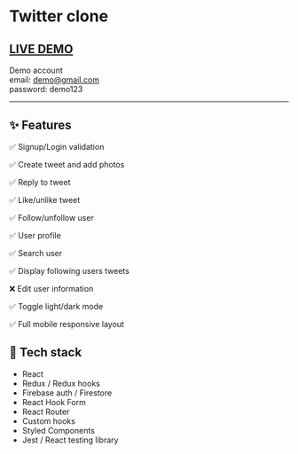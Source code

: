 # Twitter clone

## [LIVE DEMO](https://twitter-clone-55efc.web.app/)

Demo account
<br />
email: demo@gmail.com
<br />
password: demo123

---

## ✨ Features

<div>
  <p>✅ Signup/Login validation</p>
  <p>✅ Create tweet and add photos</p>
  <p>✅ Reply to tweet</p>
  <p>✅ Like/unlike tweet</p>
  <p>✅ Follow/unfollow user</p>
  <p>✅ User profile</p>
  <p>✅ Search user</p>
  <p>✅ Display following users tweets</p>
  <p>❌ Edit user information</p>
  <p>✅ Toggle light/dark mode</p>
  <p>✅ Full mobile responsive layout</p>
</div>

## 🚀 Tech stack

<ul>
  <li>React</li>
  <li>Redux / Redux hooks</li>
  <li>Firebase auth / Firestore</li>
  <li>React Hook Form</li>
  <li>React Router</li>
  <li>Custom hooks</li>
  <li>Styled Components</li>
  <li>Jest / React testing library</li>
</ul>
